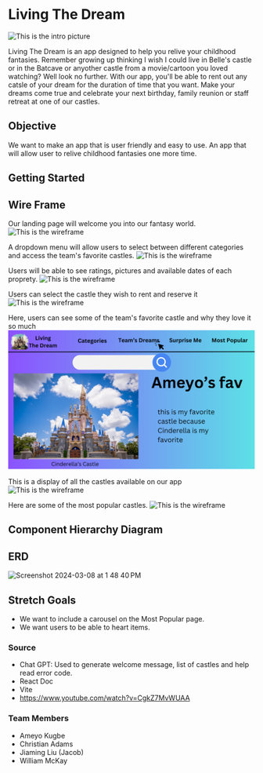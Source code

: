 # Living The Dream

![This is the intro picture](images/Intro.svg)

Living The Dream is an app designed to help you relive your childhood fantasies. Remember growing up thinking I wish I could live in Belle's castle or in the Batcave or anyother castle from a movie/cartoon you loved watching? Well look no further. With our app, you'll be able to rent out any catsle of your dream for the duration of time that you want. Make your dreams come true and celebrate your next birthday, family reunion or staff retreat at one of our castles. 

## Objective 

We want to make an app that is user friendly and easy to use. An app that will allow user to relive childhood fantasies one more time. 


## Getting Started 


## Wire Frame 
Our landing page will welcome you into our fantasy world. 
![This is the wireframe](<images/Wireframe 1.svg>)

A dropdown menu will allow users to select between different categories and access the team's favorite castles. 
![This is the wireframe](<images/Wireframe 2.svg>)

Users will be able to see ratings, pictures and available dates of each proprety.
![This is the wireframe](<images/Wireframe 3.svg>)

Users can select the castle they wish to rent and reserve it 
![This is the wireframe](<images/Wireframe 4.svg>)

Here, users can see some of the team's favorite castle and why they love it so much
![This is the wireframe](<images/Wireframe 5.svg>)

This is a display of all the castles available on our app
![This is the wireframe](<images/Wireframe 6.svg>)

Here are some of the most popular castles. 
![This is the wireframe](<images/Wireframe 7.svg>)


## Component Hierarchy Diagram


## ERD

<img width="856" alt="Screenshot 2024-03-08 at 1 48 40 PM" src="https://github.com/Zekkune/living-the-dream/assets/139939637/3ac52795-d3b8-4ab6-8b85-6937d5a501b2">


## Stretch Goals
* We want to include a carousel on the Most Popular page. 
* We want users to be able to heart items. 


### Source 

* Chat GPT: Used to generate welcome message, list of castles and help read error code. 
* React Doc
* Vite 
* https://www.youtube.com/watch?v=CgkZ7MvWUAA

### Team Members 
* Ameyo Kugbe 
* Christian Adams 
* Jiaming Liu (Jacob)
* William McKay
